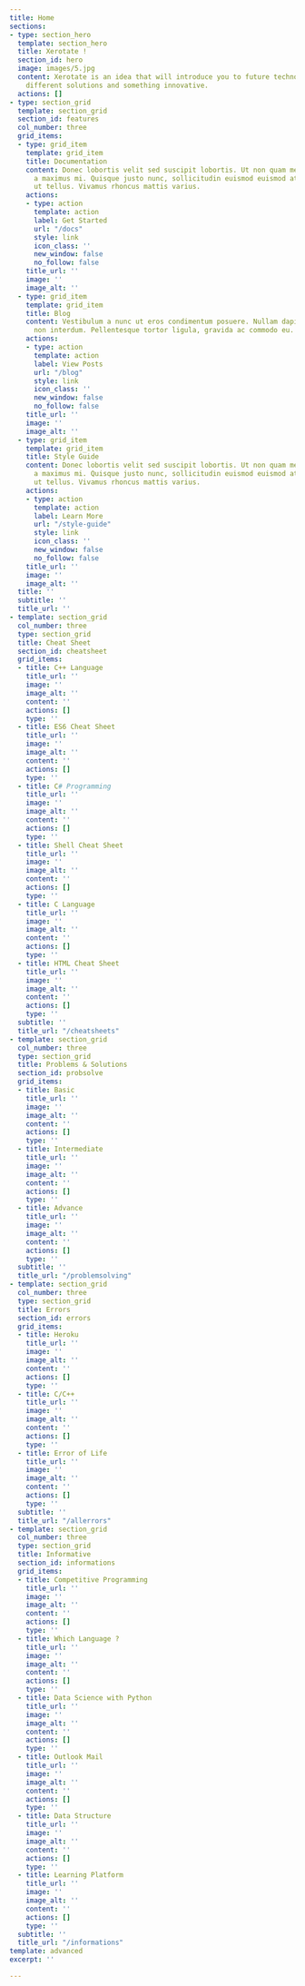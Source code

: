 ```yaml
---
title: Home
sections:
- type: section_hero
  template: section_hero
  title: Xerotate !
  section_id: hero
  image: images/5.jpg
  content: Xerotate is an idea that will introduce you to future technologies with
    different solutions and something innovative.
  actions: []
- type: section_grid
  template: section_grid
  section_id: features
  col_number: three
  grid_items:
  - type: grid_item
    template: grid_item
    title: Documentation
    content: Donec lobortis velit sed suscipit lobortis. Ut non quam metus. Nullam
      a maximus mi. Quisque justo nunc, sollicitudin euismod euismod at, tincidunt
      ut tellus. Vivamus rhoncus mattis varius.
    actions:
    - type: action
      template: action
      label: Get Started
      url: "/docs"
      style: link
      icon_class: ''
      new_window: false
      no_follow: false
    title_url: ''
    image: ''
    image_alt: ''
  - type: grid_item
    template: grid_item
    title: Blog
    content: Vestibulum a nunc ut eros condimentum posuere. Nullam dapibus quis nunc
      non interdum. Pellentesque tortor ligula, gravida ac commodo eu.
    actions:
    - type: action
      template: action
      label: View Posts
      url: "/blog"
      style: link
      icon_class: ''
      new_window: false
      no_follow: false
    title_url: ''
    image: ''
    image_alt: ''
  - type: grid_item
    template: grid_item
    title: Style Guide
    content: Donec lobortis velit sed suscipit lobortis. Ut non quam metus. Nullam
      a maximus mi. Quisque justo nunc, sollicitudin euismod euismod at, tincidunt
      ut tellus. Vivamus rhoncus mattis varius.
    actions:
    - type: action
      template: action
      label: Learn More
      url: "/style-guide"
      style: link
      icon_class: ''
      new_window: false
      no_follow: false
    title_url: ''
    image: ''
    image_alt: ''
  title: ''
  subtitle: ''
  title_url: ''
- template: section_grid
  col_number: three
  type: section_grid
  title: Cheat Sheet
  section_id: cheatsheet
  grid_items:
  - title: C++ Language
    title_url: ''
    image: ''
    image_alt: ''
    content: ''
    actions: []
    type: ''
  - title: ES6 Cheat Sheet
    title_url: ''
    image: ''
    image_alt: ''
    content: ''
    actions: []
    type: ''
  - title: C# Programming
    title_url: ''
    image: ''
    image_alt: ''
    content: ''
    actions: []
    type: ''
  - title: Shell Cheat Sheet
    title_url: ''
    image: ''
    image_alt: ''
    content: ''
    actions: []
    type: ''
  - title: C Language
    title_url: ''
    image: ''
    image_alt: ''
    content: ''
    actions: []
    type: ''
  - title: HTML Cheat Sheet
    title_url: ''
    image: ''
    image_alt: ''
    content: ''
    actions: []
    type: ''
  subtitle: ''
  title_url: "/cheatsheets"
- template: section_grid
  col_number: three
  type: section_grid
  title: Problems & Solutions
  section_id: probsolve
  grid_items:
  - title: Basic
    title_url: ''
    image: ''
    image_alt: ''
    content: ''
    actions: []
    type: ''
  - title: Intermediate
    title_url: ''
    image: ''
    image_alt: ''
    content: ''
    actions: []
    type: ''
  - title: Advance
    title_url: ''
    image: ''
    image_alt: ''
    content: ''
    actions: []
    type: ''
  subtitle: ''
  title_url: "/problemsolving"
- template: section_grid
  col_number: three
  type: section_grid
  title: Errors
  section_id: errors
  grid_items:
  - title: Heroku
    title_url: ''
    image: ''
    image_alt: ''
    content: ''
    actions: []
    type: ''
  - title: C/C++
    title_url: ''
    image: ''
    image_alt: ''
    content: ''
    actions: []
    type: ''
  - title: Error of Life
    title_url: ''
    image: ''
    image_alt: ''
    content: ''
    actions: []
    type: ''
  subtitle: ''
  title_url: "/allerrors"
- template: section_grid
  col_number: three
  type: section_grid
  title: Informative
  section_id: informations
  grid_items:
  - title: Competitive Programming
    title_url: ''
    image: ''
    image_alt: ''
    content: ''
    actions: []
    type: ''
  - title: Which Language ?
    title_url: ''
    image: ''
    image_alt: ''
    content: ''
    actions: []
    type: ''
  - title: Data Science with Python
    title_url: ''
    image: ''
    image_alt: ''
    content: ''
    actions: []
    type: ''
  - title: Outlook Mail
    title_url: ''
    image: ''
    image_alt: ''
    content: ''
    actions: []
    type: ''
  - title: Data Structure
    title_url: ''
    image: ''
    image_alt: ''
    content: ''
    actions: []
    type: ''
  - title: Learning Platform
    title_url: ''
    image: ''
    image_alt: ''
    content: ''
    actions: []
    type: ''
  subtitle: ''
  title_url: "/informations"
template: advanced
excerpt: ''

---
```

